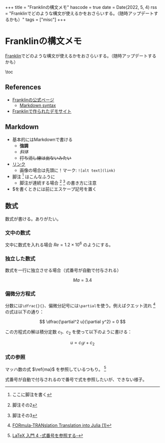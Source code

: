 +++
title = "Franklinの構文メモ"
hascode = true
date = Date(2022, 5, 4)
rss = "Franklinでどのような構文が使えるかをおさらいする。（随時アップデートするかも）"
tags = ["misc"]
+++

# Franklinの構文メモ

[Franklin](https://franklinjl.org/)でどのような構文が使えるかをおさらいする。（随時アップデートするかも）

\toc

## References

- [Franklinの公式ページ](https://franklinjl.org/)
  - [Markdown syntax](https://franklinjl.org/syntax/markdown/)
- [Franklinで作られたデモサイト](https://tlienart.github.io/FranklinTemplates.jl/templates/lanyon/)

## Markdown

- 基本的にはMarkdownで書ける
  - **強調**
  - *斜体*
  - ~~打ち消し線は出ないみたい~~
- [リンク](https://hinata152.github.io/monotonica/)
  - 画像の場合は先頭に！マーク: `![alt text](link)`
- 脚注 [^1] はこんなふうに
  - 脚注が連続する場合 [^2] [^3] の書き方に注意
- \$を書くときには前にエスケープ記号を置く

## 数式

数式が書ける。ありがたい。

### 文中の数式

文中に数式を入れる場合 $Re = 1.2 \times 10^6$ のようにする。

### 独立した数式

数式を一行に独立させる場合（式番号が自動で付与される）

$$ \label{ma} Ma = 3.4 $$

### 偏微分方程式

分数には`\dfrac{}{}`、偏微分記号には`\partial`を使う。例えばクエット流れ [^4] の式は以下の通り：

$$ \dfrac{\partial^2 u}{\partial y^2} = 0 $$

この方程式の解は積分定数 $c_1$、$c_2$ を使って以下のように書ける：

$$ u = c_1y+c_2 $$

### 式の参照

マッハ数の式 $\ref{ma}$ を参照しているつもり。 [^5]

式番号が自動で付与されるので番号で式を参照したいが、できない様子。

[^1]: ここに脚注を書く
[^2]: 脚注その2
[^3]: 脚注その3
[^4]: [FORmula-TRANslation Translation into Julia (1)](/pages/012_formula-translation-translation-into-julia1)
[^5]: [LaTeX 入門 4 -式番号を参照する-](https://mashiroyuya.hatenablog.com/entry/tutorial4labelcomment)
